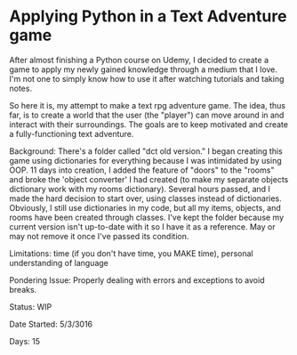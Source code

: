 # Applying Python in a Text Adventure game

After almost finishing a Python course on Udemy, I decided to create a game to apply my newly gained knowledge through a medium that I love. I'm not one to simply know how to use it after watching tutorials and taking notes.

So here it is, my attempt to make a text rpg adventure game. The idea, thus far, is to create a world that the user (the "player") can move around in and interact with their surroundings. The goals are to keep motivated and create a fully-functioning text adventure.

Background: There's a folder called "dct old version." I began creating this game using dictionaries for everything because I was intimidated by using OOP. 11 days into creation, I added the feature of "doors" to the "rooms" and broke the 'object converter' I had created (to make my separate objects dictionary work with my rooms dictionary). Several hours passed, and I made the hard decision to start over, using classes instead of dictionaries. Obviously, I still use dictionaries in my code, but all my items, objects, and rooms have been created through classes. I've kept the folder because my current version isn't up-to-date with it so I have it as a reference. May or may not remove it once I've passed its condition.

Limitations: time (if you don't have time, you MAKE time), personal understanding of language

Pondering Issue: Properly dealing with errors and exceptions to avoid breaks.

Status: WIP

Date Started: 5/3/3016

Days: 15
